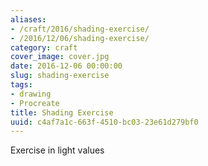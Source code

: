 ```yaml
---
aliases:
- /craft/2016/shading-exercise/
- /2016/12/06/shading-exercise/
category: craft
cover_image: cover.jpg
date: 2016-12-06 00:00:00
slug: shading-exercise
tags:
- drawing
- Procreate
title: Shading Exercise
uuid: c4af7a1c-663f-4510-bc03-23e61d279bf0
---
```


Exercise in light values
